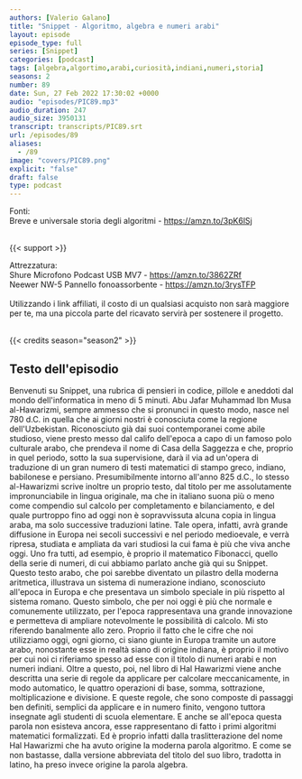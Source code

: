 ```yaml
---
authors: [Valerio Galano]
title: "Snippet - Algoritmo, algebra e numeri arabi"
layout: episode
episode_type: full
series: [Snippet]
categories: [podcast]
tags: [algebra,algortimo,arabi,curiosità,indiani,numeri,storia]
seasons: 2
number: 89
date: Sun, 27 Feb 2022 17:30:02 +0000
audio: "episodes/PIC89.mp3"
audio_duration: 247
audio_size: 3950131
transcript: transcripts/PIC89.srt
url: /episodes/89
aliases: 
  - /89
image: "covers/PIC89.png"
explicit: "false"
draft: false
type: podcast
---
```

Fonti: <br />
Breve e universale storia degli algoritmi - <a href="https://amzn.to/3pK6lSj" rel="noopener">https://amzn.to/3pK6lSj</a> <br />
<br />


{{< support >}}

Attrezzatura:<br />
Shure Microfono Podcast USB MV7 - <a href="https://amzn.to/3862ZRf" rel="noopener">https://amzn.to/3862ZRf</a> <br />
Neewer NW-5 Pannello fonoassorbente - <a href="https://amzn.to/3rysTFP" rel="noopener">https://amzn.to/3rysTFP</a> <br />
<br />
Utilizzando i link affiliati, il costo di un qualsiasi acquisto non sarà maggiore per te, ma una piccola parte del ricavato servirà per sostenere il progetto.<br />
<br />


{{< credits season="season2" >}}

<!-- more -->

## Testo dell'episodio

Benvenuti su Snippet, una rubrica di pensieri in codice, pillole e aneddoti dal mondo dell'informatica
in meno di 5 minuti.
Abu Jafar Muhammad Ibn Musa al-Hawarizmi, sempre ammesso che si pronunci in questo modo,
nasce nel 780 d.C. in quella che ai giorni nostri è conosciuta come la regione dell'Uzbekistan.
Riconosciuto già dai suoi contemporanei come abile studioso, viene presto messo dal califo
dell'epoca a capo di un famoso polo culturale arabo, che prendeva il nome di Casa della
Saggezza e che, proprio in quel periodo, sotto la sua supervisione, darà il via ad un'opera
di traduzione di un gran numero di testi matematici di stampo greco, indiano, babilonese e persiano.
Presumibilmente intorno all'anno 825 d.C., lo stesso al-Hawarizmi scrive inoltre un proprio
testo, dal titolo per me assolutamente impronunciabile in lingua originale, ma che in italiano suona
più o meno come compendio sul calcolo per completamento e bilanciamento, e del quale
purtroppo fino ad oggi non è sopravvissuta alcuna copia in lingua araba, ma solo successive
traduzioni latine.
Tale opera, infatti, avrà grande diffusione in Europa nei secoli successivi e nel periodo
medioevale, e verrà ripresa, studiata e ampliata da vari studiosi la cui fama è più che viva
anche oggi. Uno fra tutti, ad esempio, è proprio il matematico Fibonacci, quello della
serie di numeri, di cui abbiamo parlato anche già qui su Snippet. Questo testo arabo, che
poi sarebbe diventato un pilastro della moderna aritmetica, illustrava un sistema di numerazione
indiano, sconosciuto all'epoca in Europa e che presentava un simbolo speciale in più
rispetto al sistema romano. Questo simbolo, che per noi oggi è più che normale e comunemente
utilizzato, per l'epoca rappresentava una grande innovazione e permetteva di ampliare notevolmente
le possibilità di calcolo. Mi sto riferendo banalmente allo zero. Proprio il fatto che
le cifre che noi utilizziamo oggi, ogni giorno, ci siano giunte in Europa tramite un autore
arabo, nonostante esse in realtà siano di origine indiana, è proprio il motivo per
cui noi ci riferiamo spesso ad esse con il titolo di numeri arabi e non numeri indiani.
Oltre a questo, poi, nel libro di Hal Hawarizmi viene anche descritta una serie di regole
da applicare per calcolare meccanicamente, in modo automatico, le quattro operazioni
di base, somma, sottrazione, moltiplicazione e divisione. E queste regole, che sono composte
di passaggi ben definiti, semplici da applicare e in numero finito, vengono tuttora insegnate
agli studenti di scuola elementare. E anche se all'epoca questa parola non esisteva ancora,
esse rappresentano di fatto i primi algoritmi matematici formalizzati. Ed è proprio infatti
dalla traslitterazione del nome Hal Hawarizmi che ha avuto origine la moderna parola algoritmo.
E come se non bastasse, dalla versione abbreviata del titolo del suo libro, tradotta in latino,
ha preso invece origine la parola algebra.

